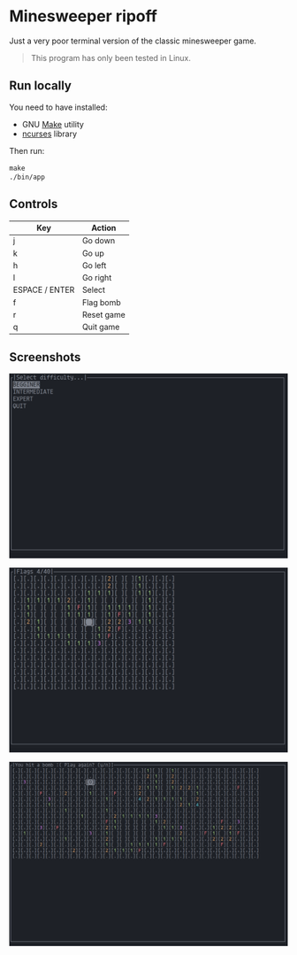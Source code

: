 # Minesweeper ripoff

Just a very poor terminal version of the classic minesweeper game.

> This program has only been tested in Linux.

## Run locally

You need to have installed:

- GNU [Make](https://www.gnu.org/software/make/) utility
- [ncurses](https://invisible-island.net/ncurses/man/ncurses.3x.html) library

Then run:

```
make
./bin/app
```

## Controls

| Key            | Action     |
| -------------- | ---------- |
| j              | Go down    |
| k              | Go up      |
| h              | Go left    |
| l              | Go right   |
| ESPACE / ENTER | Select     |
| f              | Flag bomb  |
| r              | Reset game |
| q              | Quit game  |

## Screenshots

![](imgs/s1.png)

![](imgs/s2.png)

![](imgs/s3.png)

